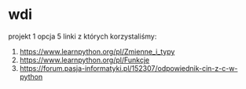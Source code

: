 # wdi

projekt 1 opcja 5 linki z których korzystaliśmy:
1. https://www.learnpython.org/pl/Zmienne_i_typy
2. https://www.learnpython.org/pl/Funkcje
3. https://forum.pasja-informatyki.pl/152307/odpowiednik-cin-z-c-w-python
